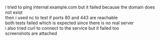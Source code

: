 i tried to ping internal.example.com but it failed because the domain does not exist  
then i used nc to test if ports 80 and 443 are reachable  
both tests failed which is expected since there is no real server  
i also tried curl to connect to the service but it failed too  
screenshots are attached
